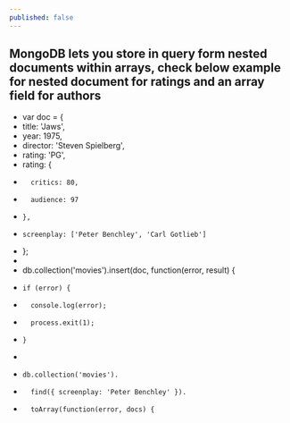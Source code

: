 ```yaml
---
published: false
---
```

## MongoDB lets you store in query form nested documents within arrays, check below example for nested document for ratings and an array field for authors

 - var doc = {
-    title: 'Jaws',
-    year: 1975,
-    director: 'Steven Spielberg',
-    rating: 'PG',
-    rating: {
-       critics: 80,
-       audience: 97
-     },
-     screenplay: ['Peter Benchley', 'Carl Gotlieb']
-   };
- 
-   db.collection('movies').insert(doc, function(error, result) {
-     if (error) {
-       console.log(error);
-       process.exit(1);
-     }
- 
-     db.collection('movies').
-       find({ screenplay: 'Peter Benchley' }).
-       toArray(function(error, docs) {
